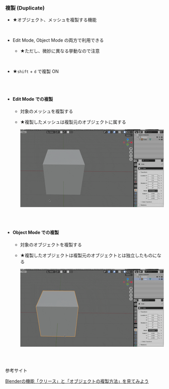 ### 複製 (Duplicate)

- ★オブジェクト、メッシュを複製する機能

<br>

- Edit Mode, Object Mode の両方で利用できる

    - ★ただし、微妙に異なる挙動なので注意

<br>

- ★`shift` + `d` で複製 ON

<br>
<br>

- #### Edit Mode での複製

    - 対象のメッシュを複製する

    - ★複製したメッシュは複製元のオブジェクトに属する

        <img src="./img/Duplicate/Blender-Duplicate_1.gif" />

<br>
<br>

- #### Object Mode での複製

    - 対象のオブジェクトを複製する

    - ★複製したオブジェクトは複製元のオブジェクトとは独立したものになる

        <img src="./img/Duplicate/Blender-Duplicate_2.gif" />

<br>
<br>

参考サイト

[Blenderの機能「クリース」と「オブジェクトの複製方法」を見てみよう](https://gihyo.jp/article/2023/07/blender-basics-14#:~:text=オブジェクトモードにおける複製,-まずは、「%E2%81%A0オブジェクト&text=複製させたいオブジェクトを,動かせる状態になります%E3%80%82)